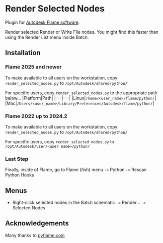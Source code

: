 # Render Selected Nodes

Plugin for [Autodesk Flame software](http://www.autodesk.com/products/flame).

Render selected Render or Write File nodes.  You might find this faster than using the Render List menu inside Batch.

## Installation

### Flame 2025 and newer
To make available to all users on the workstation, copy `render_selected_nodes.py` to `/opt/Autodesk/shared/python/`

For specific users, copy `render_selected_nodes.py` to the appropriate path below...
|Platform|Path|
|---|---|
|Linux|`/home/<user_name>/flame/python/`|
|Mac|`/Users/<user_name>/Library/Preferences/Autodesk/flame/python/`|

### Flame 2022 up to 2024.2
To make available to all users on the workstation, copy `render_selected_nodes.py` to `/opt/Autodesk/shared/python/`

For specific users, copy `render_selected_nodes.py` to `/opt/Autodesk/user/<user name>/python/`

### Last Step
Finally, inside of Flame, go to Flame (fish) menu `->` Python `->` Rescan Python Hooks

## Menus
- Right-click selected nodes in the Batch schematic `->` Render... `->` Selected Nodes

## Acknowledgements
Many thanks to [pyflame.com](http://www.pyflame.com)
